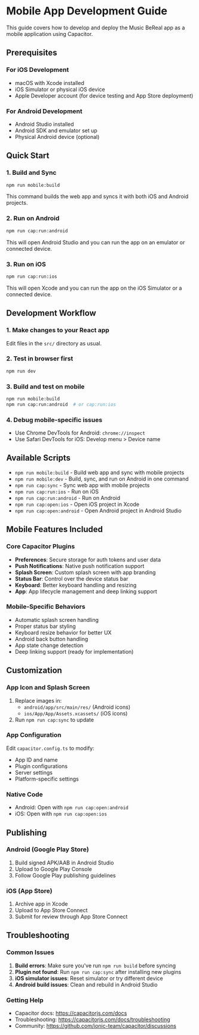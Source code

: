 # Mobile App Development Guide

This guide covers how to develop and deploy the Music BeReal app as a mobile application using Capacitor.

## Prerequisites

### For iOS Development
- macOS with Xcode installed
- iOS Simulator or physical iOS device
- Apple Developer account (for device testing and App Store deployment)

### For Android Development
- Android Studio installed
- Android SDK and emulator set up
- Physical Android device (optional)

## Quick Start

### 1. Build and Sync
```bash
npm run mobile:build
```

This command builds the web app and syncs it with both iOS and Android projects.

### 2. Run on Android
```bash
npm run cap:run:android
```

This will open Android Studio and you can run the app on an emulator or connected device.

### 3. Run on iOS
```bash
npm run cap:run:ios
```

This will open Xcode and you can run the app on the iOS Simulator or a connected device.

## Development Workflow

### 1. Make changes to your React app
Edit files in the `src/` directory as usual.

### 2. Test in browser first
```bash
npm run dev
```

### 3. Build and test on mobile
```bash
npm run mobile:build
npm run cap:run:android  # or cap:run:ios
```

### 4. Debug mobile-specific issues
- Use Chrome DevTools for Android: `chrome://inspect`
- Use Safari DevTools for iOS: Develop menu > Device name

## Available Scripts

- `npm run mobile:build` - Build web app and sync with mobile projects
- `npm run mobile:dev` - Build, sync, and run on Android in one command
- `npm run cap:sync` - Sync web app with mobile projects
- `npm run cap:run:ios` - Run on iOS
- `npm run cap:run:android` - Run on Android
- `npm run cap:open:ios` - Open iOS project in Xcode
- `npm run cap:open:android` - Open Android project in Android Studio

## Mobile Features Included

### Core Capacitor Plugins
- **Preferences**: Secure storage for auth tokens and user data
- **Push Notifications**: Native push notification support
- **Splash Screen**: Custom splash screen with app branding
- **Status Bar**: Control over the device status bar
- **Keyboard**: Better keyboard handling and resizing
- **App**: App lifecycle management and deep linking support

### Mobile-Specific Behaviors
- Automatic splash screen handling
- Proper status bar styling
- Keyboard resize behavior for better UX
- Android back button handling
- App state change detection
- Deep linking support (ready for implementation)

## Customization

### App Icon and Splash Screen
1. Replace images in:
   - `android/app/src/main/res/` (Android icons)
   - `ios/App/App/Assets.xcassets/` (iOS icons)
2. Run `npm run cap:sync` to update

### App Configuration
Edit `capacitor.config.ts` to modify:
- App ID and name
- Plugin configurations
- Server settings
- Platform-specific settings

### Native Code
- Android: Open with `npm run cap:open:android`
- iOS: Open with `npm run cap:open:ios`

## Publishing

### Android (Google Play Store)
1. Build signed APK/AAB in Android Studio
2. Upload to Google Play Console
3. Follow Google Play publishing guidelines

### iOS (App Store)
1. Archive app in Xcode
2. Upload to App Store Connect
3. Submit for review through App Store Connect

## Troubleshooting

### Common Issues
1. **Build errors**: Make sure you've run `npm run build` before syncing
2. **Plugin not found**: Run `npm run cap:sync` after installing new plugins
3. **iOS simulator issues**: Reset simulator or try different device
4. **Android build issues**: Clean and rebuild in Android Studio

### Getting Help
- Capacitor docs: https://capacitorjs.com/docs
- Troubleshooting: https://capacitorjs.com/docs/troubleshooting
- Community: https://github.com/ionic-team/capacitor/discussions